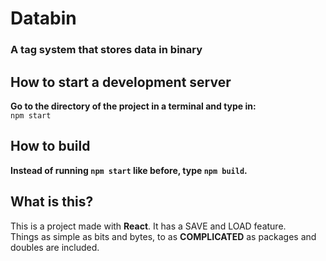 # Databin
### **A tag system that stores data in binary**
## How to start a development server
**Go to the directory of the project in a terminal and type in:**\
`npm start`
## How to build
**Instead of running `npm start` like before, type `npm build`.**
## What is this?
This is a project made with **React**. It has a SAVE and LOAD feature.\
Things as simple as bits and bytes, to as **COMPLICATED** as packages and doubles are included.
